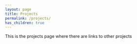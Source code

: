 ```yaml
---
layout: page
title: Projects
permalink: /projects/
has_children: true
---
```


This is the projects page where there are links to other projects
